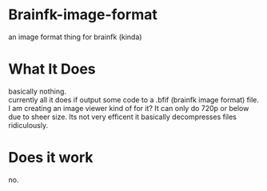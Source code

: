 # Brainfk-image-format
an image format thing for brainfk (kinda)
# What It Does
basically nothing.                          
currently all it does if output some code to a .bfif (brainfk image format) file. 
I am creating an image viewer kind of for it? 
It can only do 720p or below due to sheer size. 
Its not very efficent it basically decompresses files ridiculously. 
# Does it work
no.
